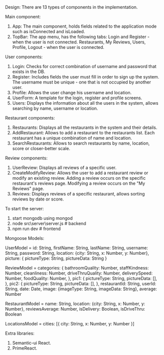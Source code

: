 Design: There are 13 types of components in the implementation.

Main component:
1. App: The main component, holds fields related to the application mode such as isConnected and isLoaded.
2. TopBar: The app menu, has the following tabs: 
    Login and Register - when the user is not connected.
    Restaurants, My Reviews, Users, Profile, Logout - when the user is connected.

User components:
1. Login: Checks for correct combination of username and password that exists in the DB. 
2. Register: Includes fields the user must fill in order to sign up the system. The username must be unique - one that is not occupied by another user.
3. Profile: Allows the user change his username and location.
4. UserForm: A template for the login, register and profile screens.
5. Users: Displays the information about all the users in the system, allows searching by name, username or location.

Restaurant components:
1. Restaurants: Displays all the restaurants in the system and their details.
2. AddRestaurant: Allows to add a restaurant to the restaurants list. Each restaurant has a unique combination of name and location.
3. SearchRestaurants: Allows to search restaurants by name, location, score or closer-better scale.

Review components: 
1. UserReview: Displays all reviews of a specific user.
2. CreateModifyReview: Allows the user to add a restaurant review or modify an existing review.
    Adding a review occurs on the specific restaurant's reviews page.
    Modifying a review occurs on the "My Reviews" page.
3. Reviews: Displays reviews of a specific restaurant, allows sorting reviews by date or score.


To start the server:
1. start mongodb using mongod
2. node src\server\server.js # backend
3. npm run dev # frontend


Mongoose Models:

UserModel = id: String,
            firstName: String,
            lastName: String,
            username: String,
            password: String,
            location: {city: String, x: Number, y: Number},
            picture: {
                pictureType: String,
                pictureData: String
            }
    
ReviewModel =  categories: {
                   bathroomQuality: Number,
                   staffKindness: Number,
                   cleanliness: Number,
                   driveThruQuality: Number,
                   deliverySpeed: Number,
                   foodQuality: Number,
               },
               pic1: {
                   pictureType: String,
                   pictureData: [],
               },
               pic2: {
                   pictureType: String,
                   pictureData: [],
               },
               restaurantId: String,
               userId: String,
               date: Date,
               image: {imageType: String, imageData: String},
               average: Number

RestaurantModel = name: String,
                  location: {city: String, x: Number, y: Number},
                  reviewsAverage: Number,
                  isDelivery: Boolean,
                  isDriveThru: Boolean
                  
LocationsModel = cities: [{
                    city: String,
                    x: Number,
                    y: Number
                }]

Extra libraries:
1. Semantic-ui React.
2. PrimeReact. 